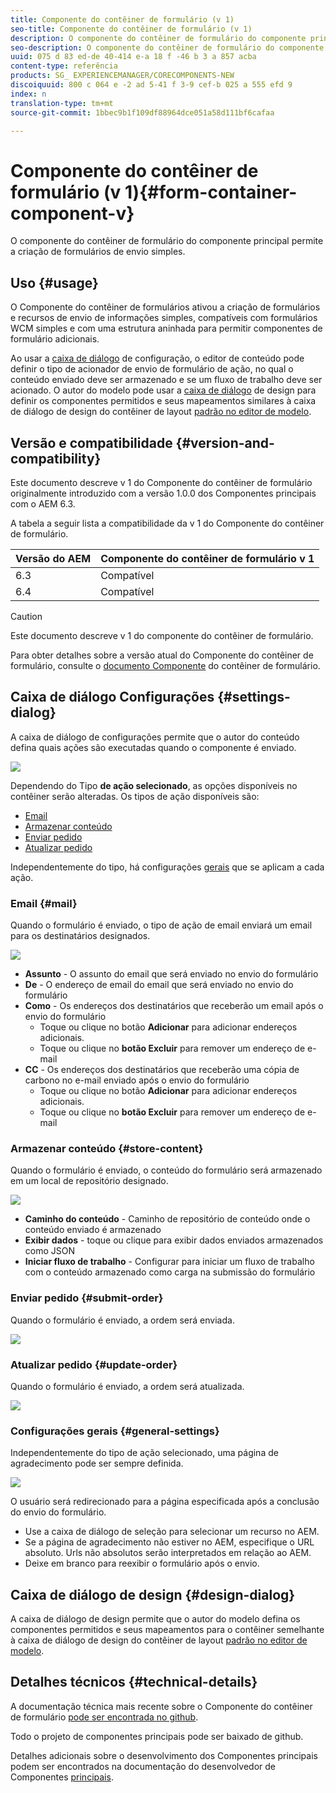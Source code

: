 ```yaml
---
title: Componente do contêiner de formulário (v 1)
seo-title: Componente do contêiner de formulário (v 1)
description: O componente do contêiner de formulário do componente principal permite a criação de formulários de envio simples.
seo-description: O componente do contêiner de formulário do componente principal permite a criação de formulários de envio simples.
uuid: 075 d 83 ed-de 40-414 e-a 18 f -46 b 3 a 857 acba
content-type: referência
products: SG_ EXPERIENCEMANAGER/CORECOMPONENTS-NEW
discoiquuid: 800 c 064 e -2 ad 5-41 f 3-9 cef-b 025 a 555 efd 9
index: n
translation-type: tm+mt
source-git-commit: 1bbec9b1f109df88964dce051a58d111bf6cafaa

---
```



# Componente do contêiner de formulário (v 1){#form-container-component-v}

O componente do contêiner de formulário do componente principal permite a criação de formulários de envio simples.

## Uso {#usage}

O Componente do contêiner de formulários ativou a criação de formulários e recursos de envio de informações simples, compatíveis com formulários WCM simples e com uma estrutura aninhada para permitir componentes de formulário adicionais.

Ao usar a [caixa de diálogo](form-container-v1.md#main-pars_title) de configuração, o editor de conteúdo pode definir o tipo de acionador de envio de formulário de ação, no qual o conteúdo enviado deve ser armazenado e se um fluxo de trabalho deve ser acionado. O autor do modelo pode usar a [caixa de diálogo](form-container-v1.md#main-pars_title_1995166862) de design para definir os componentes permitidos e seus mapeamentos similares à caixa de diálogo de design do contêiner de layout [padrão no editor de modelo](https://helpx.adobe.com/experience-manager/6-4/sites/authoring/using/templates.html#main-pars_title_1754153843).

## Versão e compatibilidade {#version-and-compatibility}

Este documento descreve v 1 do Componente do contêiner de formulário originalmente introduzido com a versão 1.0.0 dos Componentes principais com o AEM 6.3.

A tabela a seguir lista a compatibilidade da v 1 do Componente do contêiner de formulário.

| Versão do AEM | Componente do contêiner de formulário v 1 |
|--- |--- |
| 6.3 | Compatível |
| 6.4 | Compatível |

>[!CAUTION]
>
>Este documento descreve v 1 do componente do contêiner de formulário.
>
>Para obter detalhes sobre a versão atual do Componente do contêiner de formulário, consulte o [documento Componente](form-container.md) do contêiner de formulário.

## Caixa de diálogo Configurações {#settings-dialog}

A caixa de diálogo de configurações permite que o autor do conteúdo defina quais ações são executadas quando o componente é enviado.

![](assets/chlimage_1.png)

Dependendo do Tipo **de ação selecionado**, as opções disponíveis no contêiner serão alteradas. Os tipos de ação disponíveis são:

* [Email](form-container-v1.md#main-pars_title_966511656)
* [Armazenar conteúdo](form-container-v1.md#main-pars_title_2065985840)
* [Enviar pedido](form-container-v1.md#main-pars_title_686874527)
* [Atualizar pedido](form-container-v1.md#main-pars_title_410109286)

Independentemente do tipo, há configurações [gerais](form-container-v1.md#main-pars_title_375403046) que se aplicam a cada ação.

### Email {#mail}

Quando o formulário é enviado, o tipo de ação de email enviará um email para os destinatários designados.

![](assets/chlimage_1-1.png)

* **Assunto** - O assunto do email que será enviado no envio do formulário
* **De** - O endereço de email do email que será enviado no envio do formulário
* **Como** - Os endereços dos destinatários que receberão um email após o envio do formulário
   * Toque ou clique no botão **Adicionar** para adicionar endereços adicionais.
   * Toque ou clique no **botão Excluir** para remover um endereço de e-mail
* **CC** - Os endereços dos destinatários que receberão uma cópia de carbono no e-mail enviado após o envio do formulário
   * Toque ou clique no botão **Adicionar** para adicionar endereços adicionais.
   * Toque ou clique no **botão Excluir** para remover um endereço de e-mail

### Armazenar conteúdo {#store-content}

Quando o formulário é enviado, o conteúdo do formulário será armazenado em um local de repositório designado.

![](assets/chlimage_1-2.png)

* **Caminho do conteúdo** - Caminho de repositório de conteúdo onde o conteúdo enviado é armazenado
* **Exibir dados** - toque ou clique para exibir dados enviados armazenados como JSON
* **Iniciar fluxo de trabalho** - Configurar para iniciar um fluxo de trabalho com o conteúdo armazenado como carga na submissão do formulário

### Enviar pedido {#submit-order}

Quando o formulário é enviado, a ordem será enviada.

![](assets/chlimage_1-3.png)

### Atualizar pedido {#update-order}

Quando o formulário é enviado, a ordem será atualizada.

![](assets/chlimage_1-4.png)

### Configurações gerais {#general-settings}

Independentemente do tipo de ação selecionado, uma página de agradecimento pode ser sempre definida.

![](assets/chlimage_1-5.png)

O usuário será redirecionado para a página especificada após a conclusão do envio do formulário.

* Use a caixa de diálogo de seleção para selecionar um recurso no AEM.
* Se a página de agradecimento não estiver no AEM, especifique o URL absoluto. Urls não absolutos serão interpretados em relação ao AEM.
* Deixe em branco para reexibir o formulário após o envio.

## Caixa de diálogo de design {#design-dialog}

A caixa de diálogo de design permite que o autor do modelo defina os componentes permitidos e seus mapeamentos para o contêiner semelhante à caixa de diálogo de design do contêiner de layout [padrão no editor de modelo](https://helpx.adobe.com/experience-manager/6-4/sites/authoring/using/templates.html#main-pars_title_1754153843).

## Detalhes técnicos {#technical-details}

A documentação técnica mais recente sobre o Componente do contêiner de formulário [pode ser encontrada no github](https://github.com/adobe/aem-core-wcm-components/tree/master/content/src/content/jcr_root/apps/core/wcm/components/form/container/v1/container).

Todo o projeto de componentes principais pode ser baixado de github.

Detalhes adicionais sobre o desenvolvimento dos Componentes principais podem ser encontrados na documentação do desenvolvedor de Componentes [principais](developing.md).

